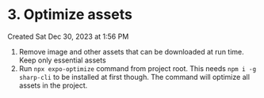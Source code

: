 # 3. Optimize assets
Created Sat Dec 30, 2023 at 1:56 PM

1. Remove image and other assets that can be downloaded at run time. Keep only essential assets
2. Run `npx expo-optimize` command from project root. This needs `npm i -g sharp-cli` to be installed at first though. The command will optimize all assets in the project.